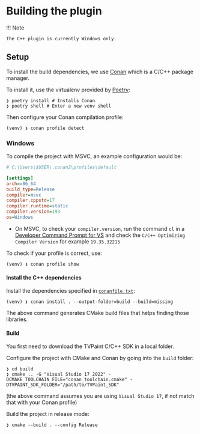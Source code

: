 # Building the plugin

!!! Note

    The C++ plugin is currently Windows only.

## Setup

To install the build dependencies, we use [Conan](https://conan.io/) which is a C/C++ package manager.

To install it, use the virtualenv provided by [Poetry](https://python-poetry.org/):

```shell
❯ poetry install # Installs Conan
❯ poetry shell # Enter a new venv shell
```

Then configure your Conan compilation profile:

```shell
(venv) ❯ conan profile detect
```

### Windows

To compile the project with MSVC, an example configuration would be:

```ini
# C:\Users\$USER\.conan2\profiles\default

[settings]
arch=x86_64
build_type=Release
compiler=msvc
compiler.cppstd=17
compiler.runtime=static
compiler.version=193
os=Windows
```

- On MSVC, to check your `compiler.version`, run the command `cl` in a [Developer Command Prompt for VS](https://learn.microsoft.com/en-us/visualstudio/ide/reference/command-prompt-powershell?view=vs-2022) and check the `C/C++ Optimizing Compiler Version` for example `19.35.32215`

To check if your profile is correct, use:

```shell
(venv) ❯ conan profile show
```

#### Install the C++ dependencies

Install the dependencies specified in [`conanfile.txt`](https://github.com/brunchstudio/tvpaint-rpc/blob/main/conanfile.txt):

```shell
(venv) ❯ conan install . --output-folder=build --build=missing
```

The above command generates CMake build files that helps finding those libraries.

#### Build

You first need to download the TVPaint C/C++ SDK in a local folder.

Configure the project with CMake and Conan by going into the `build` folder:

```shell
❯ cd build
❯ cmake .. -G "Visual Studio 17 2022" -DCMAKE_TOOLCHAIN_FILE="conan_toolchain.cmake" -DTVPAINT_SDK_FOLDER="/path/to/TVPaint_SDK"
```

(the above command assumes you are using `Visual Studio 17`, if not match that with your Conan profile)

Build the project in release mode:

```console
❯ cmake --build . --config Release
```
